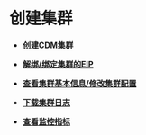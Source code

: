 # 创建集群<a name="dgc_01_0017"></a>

-   **[创建CDM集群](创建CDM集群.md)**  

-   **[解绑/绑定集群的EIP](解绑-绑定集群的EIP.md)**  

-   **[查看集群基本信息/修改集群配置](查看集群基本信息-修改集群配置.md)**  

-   **[下载集群日志](下载集群日志.md)**  

-   **[查看监控指标](查看监控指标.md)**  


